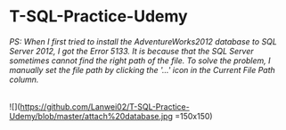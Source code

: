 # T-SQL-Practice-Udemy
###### PS: When I first tried to install the AdventureWorks2012 database to SQL Server 2012, I got the Error 5133. It is because that the SQL Server sometimes cannot find the right path of the file. To solve the problem, I manually set the file path by clicking the '...' icon in the Current File Path column.
![](https://github.com/Lanwei02/T-SQL-Practice-Udemy/blob/master/attach%20database.jpg =150x150)

